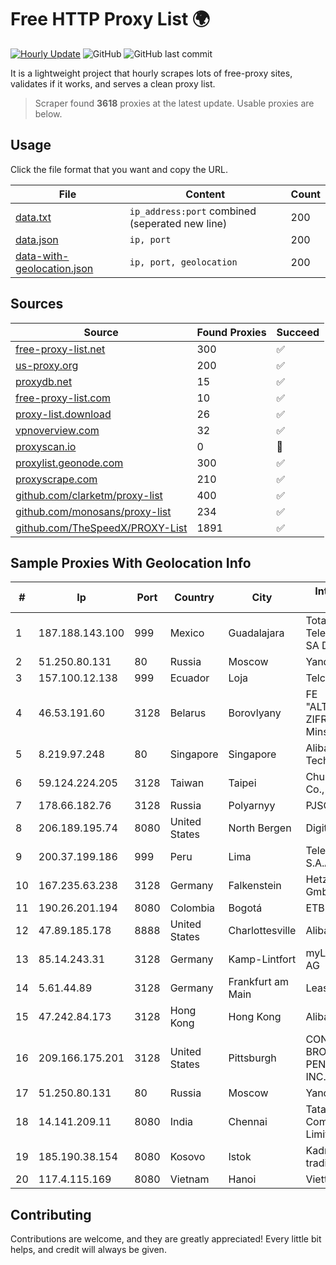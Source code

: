 
# Free HTTP Proxy List 🌍

[![Hourly Update](https://github.com/mertguvencli/http-proxy-list/actions/workflows/main.yml/badge.svg?branch=main)](https://github.com/mertguvencli/http-proxy-list/actions/workflows/main.yml)
![GitHub](https://img.shields.io/github/license/mertguvencli/http-proxy-list)
![GitHub last commit](https://img.shields.io/github/last-commit/mertguvencli/http-proxy-list)

It is a lightweight project that hourly scrapes lots of free-proxy sites, validates if it works, and serves a clean proxy list.


> Scraper found **3618** proxies at the latest update. Usable proxies are below.

## Usage

Click the file format that you want and copy the URL.


|File|Content|Count|
|----|-------|-----|
|[data.txt](https://raw.githubusercontent.com/mertguvencli/http-proxy-list/main/proxy-list/data.txt)|`ip_address:port` combined (seperated new line)|200|
|[data.json](https://raw.githubusercontent.com/mertguvencli/http-proxy-list/main/proxy-list/data.json)|`ip, port`|200|
|[data-with-geolocation.json](https://raw.githubusercontent.com/mertguvencli/http-proxy-list/main/proxy-list/data-with-geolocation.json)|`ip, port, geolocation`|200|

## Sources

|Source|Found Proxies|Succeed|
|------|-------------|-------|
|[free-proxy-list.net](https://free-proxy-list.net)|300|✅|
|[us-proxy.org](https://www.us-proxy.org)|200|✅|
|[proxydb.net](http://proxydb.net)|15|✅|
|[free-proxy-list.com](https://free-proxy-list.com/?page=&port=&type%5B%5D=http&type%5B%5D=https&up_time=0&search=Search)|10|✅|
|[proxy-list.download](https://www.proxy-list.download/HTTP)|26|✅|
|[vpnoverview.com](https://vpnoverview.com/privacy/anonymous-browsing/free-proxy-servers)|32|✅|
|[proxyscan.io](https://www.proxyscan.io)|0|🚫|
|[proxylist.geonode.com](https://proxylist.geonode.com/api/proxy-list?limit=300&page=1&sort_by=lastChecked&sort_type=desc&protocols=http,https)|300|✅|
|[proxyscrape.com](https://api.proxyscrape.com/v2/?request=displayproxies&protocol=http&timeout=10000&country=all&ssl=all&anonymity=all)|210|✅|
|[github.com/clarketm/proxy-list](https://raw.githubusercontent.com/clarketm/proxy-list/master/proxy-list-raw.txt)|400|✅|
|[github.com/monosans/proxy-list](https://raw.githubusercontent.com/monosans/proxy-list/main/proxies/http.txt)|234|✅|
|[github.com/TheSpeedX/PROXY-List](https://raw.githubusercontent.com/TheSpeedX/PROXY-List/master/http.txt)|1891|✅|


## Sample Proxies With Geolocation Info

|#|Ip|Port|Country|City|Internet Service Provider|
|-|--|----|-------|----|-------------------------|
|1|187.188.143.100|999|Mexico|Guadalajara|Total Play Telecomunicaciones SA De CV|
|2|51.250.80.131|80|Russia|Moscow|Yandex.Cloud LLC|
|3|157.100.12.138|999|Ecuador|Loja|Telconet S.A|
|4|46.53.191.60|3128|Belarus|Borovlyany|FE "ALTERNATIVNAYA ZIFROVAYA SET" Minsk|
|5|8.219.97.248|80|Singapore|Singapore|Alibaba (US) Technology Co., Ltd.|
|6|59.124.224.205|3128|Taiwan|Taipei|Chunghwa Telecom Co., Ltd.|
|7|178.66.182.76|3128|Russia|Polyarnyy|PJSC Rostelecom|
|8|206.189.195.74|8080|United States|North Bergen|DigitalOcean, LLC|
|9|200.37.199.186|999|Peru|Lima|Telefonica del Peru S.A.A.|
|10|167.235.63.238|3128|Germany|Falkenstein|Hetzner Online GmbH|
|11|190.26.201.194|8080|Colombia|Bogotá|ETB - Colombia|
|12|47.89.185.178|8888|United States|Charlottesville|Alibaba.com LLC|
|13|85.14.243.31|3128|Germany|Kamp-Lintfort|myLoc managed IT AG|
|14|5.61.44.89|3128|Germany|Frankfurt am Main|LeaseWeb DE|
|15|47.242.84.173|3128|Hong Kong|Hong Kong|Alibaba.com LLC|
|16|209.166.175.201|3128|United States|Pittsburgh|CONTINENTAL BROADBAND PENNSYLVANIA, INC.|
|17|51.250.80.131|80|Russia|Moscow|Yandex.Cloud LLC|
|18|14.141.209.11|8080|India|Chennai|Tata Communications Limited|
|19|185.190.38.154|8080|Kosovo|Istok|Kadri Haxhiaj trading as "B.I."|
|20|117.4.115.169|8080|Vietnam|Hanoi|Viettel Corporation|



## Contributing

Contributions are welcome, and they are greatly appreciated! Every
little bit helps, and credit will always be given.

